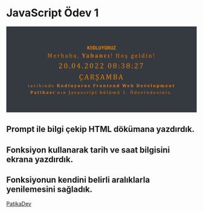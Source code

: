 # JavaScript Ödev 1 
 
![Image](img/screencapture-JSodev.jpg)	

## Prompt ile bilgi çekip HTML dökümana yazdırdık.
## Fonksiyon kullanarak tarih ve saat bilgisini ekrana yazdırdık.
## Fonksiyonun kendini belirli aralıklarla yenilemesini sağladık. 

[PatikaDev](https://app.patika.dev/)

